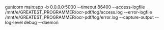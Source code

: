 gunicorn main:app -b 0.0.0.0:5000 --timeout 86400 --access-logfile /mnt/e/GREATEST_PROGRAMMER/ocr-pdf/log/access.log --error-logfile /mnt/e/GREATEST_PROGRAMMER/ocr-pdf/log/error.log --capture-output --log-level debug --daemon